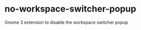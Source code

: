 no-workspace-switcher-popup
===========================

Gnome 3 extension to disable the workspace switcher popup
